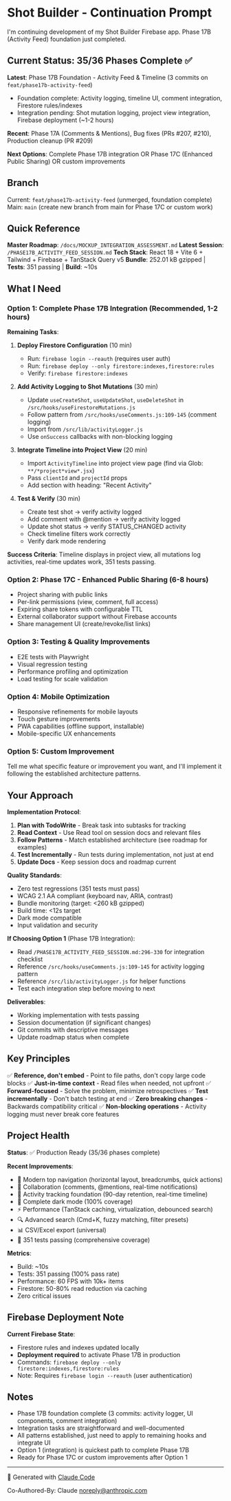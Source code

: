 # Shot Builder - Continuation Prompt

I'm continuing development of my Shot Builder Firebase app. Phase 17B (Activity Feed) foundation just completed.

## Current Status: 35/36 Phases Complete ✅

**Latest**: Phase 17B Foundation - Activity Feed & Timeline (3 commits on `feat/phase17b-activity-feed`)
- Foundation complete: Activity logging, timeline UI, comment integration, Firestore rules/indexes
- Integration pending: Shot mutation logging, project view integration, Firebase deployment (~1-2 hours)

**Recent**: Phase 17A (Comments & Mentions), Bug fixes (PRs #207, #210), Production cleanup (PR #209)

**Next Options**: Complete Phase 17B integration OR Phase 17C (Enhanced Public Sharing) OR custom improvements

## Branch

Current: `feat/phase17b-activity-feed` (unmerged, foundation complete)
Main: `main` (create new branch from main for Phase 17C or custom work)

## Quick Reference

**Master Roadmap**: `/docs/MOCKUP_INTEGRATION_ASSESSMENT.md`
**Latest Session**: `/PHASE17B_ACTIVITY_FEED_SESSION.md`
**Tech Stack**: React 18 + Vite 6 + Tailwind + Firebase + TanStack Query v5
**Bundle**: 252.01 kB gzipped | **Tests**: 351 passing | **Build**: ~10s

## What I Need

### Option 1: Complete Phase 17B Integration (Recommended, 1-2 hours)

**Remaining Tasks**:
1. **Deploy Firestore Configuration** (10 min)
   - Run: `firebase login --reauth` (requires user auth)
   - Run: `firebase deploy --only firestore:indexes,firestore:rules`
   - Verify: `firebase firestore:indexes`

2. **Add Activity Logging to Shot Mutations** (30 min)
   - Update `useCreateShot`, `useUpdateShot`, `useDeleteShot` in `/src/hooks/useFirestoreMutations.js`
   - Follow pattern from `/src/hooks/useComments.js:109-145` (comment logging)
   - Import from `/src/lib/activityLogger.js`
   - Use `onSuccess` callbacks with non-blocking logging

3. **Integrate Timeline into Project View** (20 min)
   - Import `ActivityTimeline` into project view page (find via Glob: `**/*project*view*.jsx`)
   - Pass `clientId` and `projectId` props
   - Add section with heading: "Recent Activity"

4. **Test & Verify** (30 min)
   - Create test shot → verify activity logged
   - Add comment with @mention → verify activity logged
   - Update shot status → verify STATUS_CHANGED activity
   - Check timeline filters work correctly
   - Verify dark mode rendering

**Success Criteria**: Timeline displays in project view, all mutations log activities, real-time updates work, 351 tests passing.

### Option 2: Phase 17C - Enhanced Public Sharing (6-8 hours)
- Project sharing with public links
- Per-link permissions (view, comment, full access)
- Expiring share tokens with configurable TTL
- External collaborator support without Firebase accounts
- Share management UI (create/revoke/list links)

### Option 3: Testing & Quality Improvements
- E2E tests with Playwright
- Visual regression testing
- Performance profiling and optimization
- Load testing for scale validation

### Option 4: Mobile Optimization
- Responsive refinements for mobile layouts
- Touch gesture improvements
- PWA capabilities (offline support, installable)
- Mobile-specific UX enhancements

### Option 5: Custom Improvement
Tell me what specific feature or improvement you want, and I'll implement it following the established architecture patterns.

## Your Approach

**Implementation Protocol**:

1. **Plan with TodoWrite** - Break task into subtasks for tracking
2. **Read Context** - Use Read tool on session docs and relevant files
3. **Follow Patterns** - Match established architecture (see roadmap for examples)
4. **Test Incrementally** - Run tests during implementation, not just at end
5. **Update Docs** - Keep session docs and roadmap current

**Quality Standards**:
- Zero test regressions (351 tests must pass)
- WCAG 2.1 AA compliant (keyboard nav, ARIA, contrast)
- Bundle monitoring (target: <260 kB gzipped)
- Build time: <12s target
- Dark mode compatible
- Input validation and security

**If Choosing Option 1** (Phase 17B Integration):
- Read `/PHASE17B_ACTIVITY_FEED_SESSION.md:296-330` for integration checklist
- Reference `/src/hooks/useComments.js:109-145` for activity logging pattern
- Reference `/src/lib/activityLogger.js` for helper functions
- Test each integration step before moving to next

**Deliverables**:
- Working implementation with tests passing
- Session documentation (if significant changes)
- Git commits with descriptive messages
- Update roadmap status when complete

## Key Principles

✅ **Reference, don't embed** - Point to file paths, don't copy large code blocks
✅ **Just-in-time context** - Read files when needed, not upfront
✅ **Forward-focused** - Solve the problem, minimize retrospectives
✅ **Test incrementally** - Don't batch testing at end
✅ **Zero breaking changes** - Backwards compatibility critical
✅ **Non-blocking operations** - Activity logging must never break core features

## Project Health

**Status**: ✅ Production Ready (35/36 phases complete)

**Recent Improvements**:
- 🎨 Modern top navigation (horizontal layout, breadcrumbs, quick actions)
- 💬 Collaboration (comments, @mentions, real-time notifications)
- 🎯 Activity tracking foundation (90-day retention, real-time timeline)
- 🌙 Complete dark mode (100% coverage)
- ⚡ Performance (TanStack caching, virtualization, debounced search)
- 🔍 Advanced search (Cmd+K, fuzzy matching, filter presets)
- 📊 CSV/Excel export (universal)
- 🧪 351 tests passing (comprehensive coverage)

**Metrics**:
- Build: ~10s
- Tests: 351 passing (100% pass rate)
- Performance: 60 FPS with 10k+ items
- Firestore: 50-80% read reduction via caching
- Zero critical issues

## Firebase Deployment Note

**Current Firebase State**:
- Firestore rules and indexes updated locally
- **Deployment required** to activate Phase 17B in production
- Commands: `firebase deploy --only firestore:indexes,firestore:rules`
- Note: Requires `firebase login --reauth` (user authentication)

## Notes

- Phase 17B foundation complete (3 commits: activity logger, UI components, comment integration)
- Integration tasks are straightforward and well-documented
- All patterns established, just need to apply to remaining hooks and integrate UI
- Option 1 (integration) is quickest path to complete Phase 17B
- Ready for Phase 17C or custom improvements after Option 1

---

🤖 Generated with [Claude Code](https://claude.com/claude-code)

Co-Authored-By: Claude <noreply@anthropic.com>
